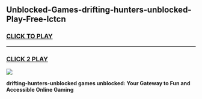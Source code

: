 
## Unblocked-Games-drifting-hunters-unblocked-Play-Free-lctcn
<h3>
<a href="https://premium76.site?title=drifting-hunters-unblocked&ref=20M">CLICK TO PLAY</a></h3>
<hr>

<h3>
<a href="https://premium76.site?title=drifting-hunters-unblocked&ref=20M">CLICK 2 PLAY</a>
  
</h3>

<a href="https://premium76.site?title=drifting-hunters-unblocked&ref=19M"><img src="https://clearcache.store/games.png"></a>


**drifting-hunters-unblocked games unblocked: Your Gateway to Fun and Accessible Online Gaming**
